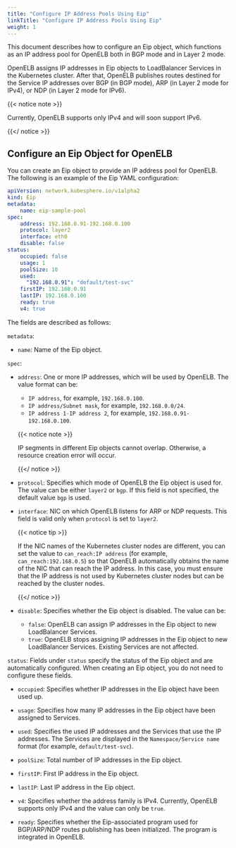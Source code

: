 ```yaml
---
title: "Configure IP Address Pools Using Eip"
linkTitle: "Configure IP Address Pools Using Eip"
weight: 1
---
```


This document describes how to configure an Eip object, which functions as an IP address pool for OpenELB both in BGP mode and in Layer 2 mode.

OpenELB assigns IP addresses in Eip objects to LoadBalancer Services in the Kubernetes cluster. After that, OpenELB publishes routes destined for the Service IP addresses over BGP (in BGP mode), ARP (in Layer 2 mode for IPv4), or NDP (in Layer 2 mode for IPv6). 

{{< notice note >}}

Currently, OpenELB supports only IPv4 and will soon support IPv6.

{{</ notice >}}

## Configure an Eip Object for OpenELB

You can create an Eip object to provide an IP address pool for OpenELB. The following is an example of the Eip YAML configuration:

```yaml
apiVersion: network.kubesphere.io/v1alpha2
kind: Eip
metadata:
    name: eip-sample-pool
spec:
    address: 192.168.0.91-192.168.0.100
    protocol: layer2
    interface: eth0
    disable: false
status:
    occupied: false
    usage: 1
    poolSize: 10
    used: 
      "192.168.0.91": "default/test-svc"
    firstIP: 192.168.0.91
    lastIP: 192.168.0.100
    ready: true
    v4: true
```

The fields are described as follows:

`metadata`:

* `name`: Name of the Eip object.

`spec`:

* `address`: One or more IP addresses, which will be used by OpenELB. The value format can be:
  
  * `IP address`, for example, `192.168.0.100`.
  * `IP address/Subnet mask`, for example, `192.168.0.0/24`.
  * `IP address 1-IP address 2`, for example, `192.168.0.91-192.168.0.100`.
  
  
  {{< notice note >}}
  
  IP segments in different Eip objects cannot overlap. Otherwise, a resource creation error will occur.
  
  {{</ notice >}}


* `protocol`: Specifies which mode of OpenELB the Eip object is used for. The value can be either `layer2` or `bgp`. If this field is not specified, the default value `bgp` is used.

* `interface`: NIC on which OpenELB listens for ARP or NDP requests. This field is valid only when `protocol` is set to `layer2`.

  {{< notice tip >}}

  If the NIC names of the Kubernetes cluster nodes are different, you can set the value to `can_reach:IP address` (for example, `can_reach:192.168.0.5`) so that OpenELB automatically obtains the name of the NIC that can reach the IP address. In this case, you must ensure that the IP address is not used by Kubernetes cluster nodes but can be reached by the cluster nodes.

  {{</ notice >}}

* `disable`: Specifies whether the Eip object is disabled. The value can be:
  
  * `false`: OpenELB can assign IP addresses in the Eip object to new LoadBalancer Services.
  * `true`: OpenELB stops assigning IP addresses in the Eip object to new LoadBalancer Services. Existing Services are not affected.

`status`: Fields under `status` specify the status of the Eip object and are automatically configured. When creating an Eip object, you do not need to configure these fields.

* `occupied`: Specifies whether IP addresses in the Eip object have been used up.

* `usage`: Specifies how many IP addresses in the Eip object have been assigned to Services.
* `used`: Specifies the used IP addresses and the Services that use the IP addresses. The Services are displayed in the `Namespace/Service name` format (for example, `default/test-svc`).

* `poolSize`: Total number of IP addresses in the Eip object.

* `firstIP`: First IP address in the Eip object.

* `lastIP`: Last IP address in the Eip object.

* `v4`: Specifies whether the address family is IPv4. Currently, OpenELB supports only IPv4 and the value can only be `true`.

* `ready`: Specifies whether the Eip-associated program used for BGP/ARP/NDP routes publishing has been initialized. The program is integrated in OpenELB.
